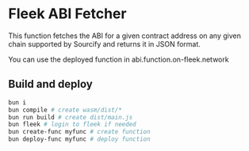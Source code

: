 # Fleek ABI Fetcher

This function fetches the ABI for a given contract address on any given chain supported by Sourcify and returns it in JSON format.

You can use the deployed function in abi.function.on-fleek.network

## Build and deploy

```sh
bun i
bun compile # create wasm/dist/*
bun run build # create dist/main.js
bun fleek # login to fleek if needed
bun create-func myfunc # create function
bun deploy-func myfunc # deploy function
```
